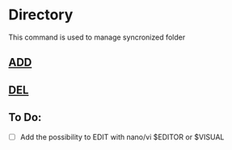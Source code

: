 # Directory
This command is used to manage syncronized folder

## [ADD](add)
## [DEL](del)

## To Do:
- [ ] Add the possibility to EDIT with nano/vi $EDITOR or $VISUAL 